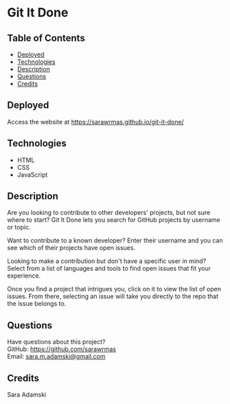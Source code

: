 # Git It Done

## Table of Contents
* [Deployed](#deployed)
* [Technologies](#technologies)
* [Description](#description)
* [Questions](#questions)
* [Credits](#credits)

## Deployed
Access the website at https://sarawrmas.github.io/git-it-done/

## Technologies
* HTML
* CSS
* JavaScript

## Description
Are you looking to contribute to other developers' projects, but not sure where to start? Git It Done lets you search for GitHub projects by username or topic.

Want to contribute to a known developer? Enter their username and you can see which of their projects have open issues.

Looking to make a contribution but don't have a specific user in mind? Select from a list of languages and tools to find open issues that fit your experience.

Once you find a project that intrigues you, click on it to view the list of open issues. From there, selecting an issue will take you directly to the repo that the issue belongs to.

## Questions
Have questions about this project?  
GitHub: https://github.com/sarawrmas  
Email: sara.m.adamski@gmail.com

## Credits
Sara Adamski